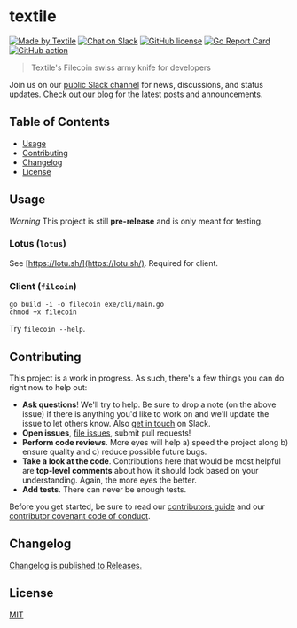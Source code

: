 # textile

[![Made by Textile](https://img.shields.io/badge/made%20by-Textile-informational.svg?style=popout-square)](https://textile.io)
[![Chat on Slack](https://img.shields.io/badge/slack-slack.textile.io-informational.svg?style=popout-square)](https://slack.textile.io)
[![GitHub license](https://img.shields.io/github/license/textileio/filecoin.svg?style=popout-square)](./LICENSE)
[![Go Report Card](https://goreportcard.com/badge/github.com/textileio/filecoin?style=flat-square)](https://goreportcard.com/report/github.com/textileio/filecoin?style=flat-square)
[![GitHub action](https://github.com/textileio/filecoin/workflows/Tests/badge.svg?style=popout-square)](https://github.com/textileio/filecoin/actions)

> Textile's Filecoin swiss army knife for developers

Join us on our [public Slack channel](https://slack.textile.io/) for news, discussions, and status updates. [Check out our blog](https://medium.com/textileio) for the latest posts and announcements.

## Table of Contents

-   [Usage](#usage)
-   [Contributing](#contributing)
-   [Changelog](#changelog)
-   [License](#license)

## Usage

*Warning* This project is still **pre-release** and is only meant for testing.

### Lotus (`lotus`)

See [https://lotu.sh/](https://lotu.sh/). Required for client.

### Client (`filcoin`)

    go build -i -o filecoin exe/cli/main.go 
    chmod +x filecoin 

Try `filecoin --help`.

## Contributing

This project is a work in progress. As such, there's a few things you can do right now to help out:

-   **Ask questions**! We'll try to help. Be sure to drop a note (on the above issue) if there is anything you'd like to work on and we'll update the issue to let others know. Also [get in touch](https://slack.textile.io) on Slack.
-   **Open issues**, [file issues](https://github.com/textileio/filecoin/issues), submit pull requests!
-   **Perform code reviews**. More eyes will help a) speed the project along b) ensure quality and c) reduce possible future bugs.
-   **Take a look at the code**. Contributions here that would be most helpful are **top-level comments** about how it should look based on your understanding. Again, the more eyes the better.
-   **Add tests**. There can never be enough tests.

Before you get started, be sure to read our [contributors guide](./CONTRIBUTING.md) and our [contributor covenant code of conduct](./CODE_OF_CONDUCT.md).

## Changelog

[Changelog is published to Releases.](https://github.com/textileio/filecoin/releases)

## License

[MIT](LICENSE)

